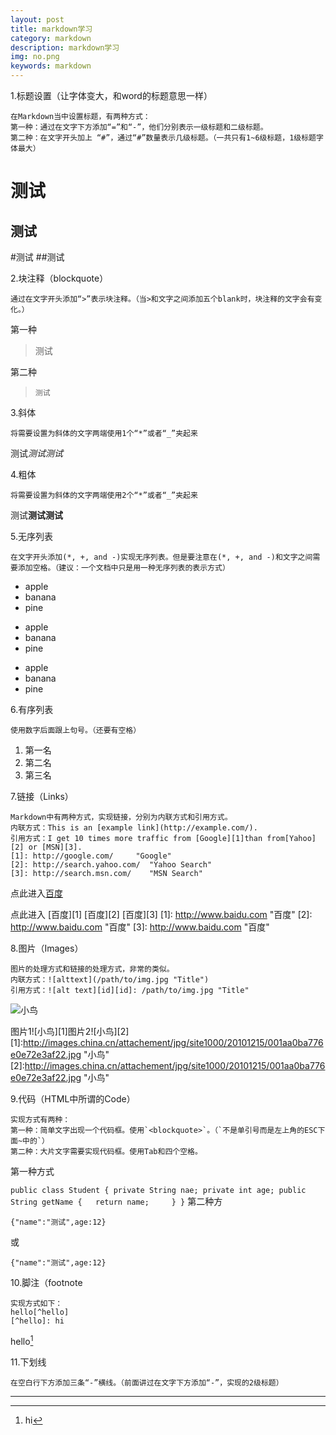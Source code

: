 ```yaml
---
layout: post
title: markdown学习
category: markdown
description: markdown学习
img: no.png
keywords: markdown
---
```

1.标题设置（让字体变大，和word的标题意思一样）

    在Markdown当中设置标题，有两种方式：
    第一种：通过在文字下方添加“=”和“-”，他们分别表示一级标题和二级标题。
    第二种：在文字开头加上 “#”，通过“#”数量表示几级标题。（一共只有1~6级标题，1级标题字体最大）

测试
=
测试
-
#测试
##测试

2.块注释（blockquote）

    通过在文字开头添加“>”表示块注释。（当>和文字之间添加五个blank时，块注释的文字会有变化。）

第一种

>测试

第二种

>     测试

3.斜体

    将需要设置为斜体的文字两端使用1个“*”或者“_”夹起来

测试*测试*_测试_

4.粗体

    将需要设置为斜体的文字两端使用2个“*”或者“_”夹起来

测试**测试**__测试__

5.无序列表

    在文字开头添加(*, +, and -)实现无序列表。但是要注意在(*, +, and -)和文字之间需要添加空格。（建议：一个文档中只是用一种无序列表的表示方式）

* apple
* banana
* pine

+ apple
+ banana
+ pine

- apple
- banana
- pine

6.有序列表

    使用数字后面跟上句号。（还要有空格）

1. 第一名
2. 第二名
3. 第三名

7.链接（Links）

    Markdown中有两种方式，实现链接，分别为内联方式和引用方式。
    内联方式：This is an [example link](http://example.com/).
    引用方式：I get 10 times more traffic from [Google][1]than from[Yahoo][2] or [MSN][3].  
    [1]: http://google.com/     "Google"
    [2]: http://search.yahoo.com/  "Yahoo Search" 
    [3]: http://search.msn.com/    "MSN Search"

点此进入[百度](https://www.baidu.com)

点此进入 [百度][1] [百度][2] [百度][3]
[1]: http://www.baidu.com "百度"
[2]: http://www.baidu.com "百度"
[3]: http://www.baidu.com "百度" 

8.图片（Images）

    图片的处理方式和链接的处理方式，非常的类似。
    内联方式：![alttext](/path/to/img.jpg "Title") 
    引用方式：![alt text][id][id]: /path/to/img.jpg "Title"

![小鸟](http://images.china.cn/attachement/jpg/site1000/20101215/001aa0ba776e0e72e3af22.jpg "小鸟")

图片1![小鸟][1]图片2![小鸟][2]
[1]:http://images.china.cn/attachement/jpg/site1000/20101215/001aa0ba776e0e72e3af22.jpg "小鸟"
[2]:http://images.china.cn/attachement/jpg/site1000/20101215/001aa0ba776e0e72e3af22.jpg "小鸟"

9.代码（HTML中所谓的Code）

    实现方式有两种：
    第一种：简单文字出现一个代码框。使用`<blockquote>`。（`不是单引号而是左上角的ESC下面~中的`）
    第二种：大片文字需要实现代码框。使用Tab和四个空格。

第一种方式

`public class Student
    {
        private String nae;
        private int age;
        public String getName
        {  
        return name;    
        }
    }`
第二种方

    {"name":"测试",age:12}

或

    {"name":"测试",age:12}

10.脚注（footnote

    实现方式如下：
    hello[^hello]
    [^hello]: hi

hello[^hello]

[^hello]:hi

11.下划线

    在空白行下方添加三条“-”横线。（前面讲过在文字下方添加“-”，实现的2级标题）


---